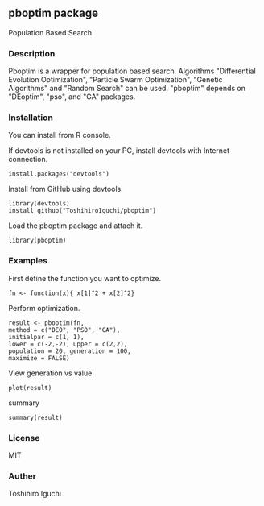 ## pboptim package
Population Based Search

### Description
Pboptim is a wrapper for population based search.
Algorithms "Differential Evolution Optimization",
"Particle Swarm Optimization",
"Genetic Algorithms" and
"Random Search" can be used.
"pboptim" depends on "DEoptim", "pso", and "GA" packages.

### Installation
You can install from R console.

If devtools is not installed on your PC, install devtools with Internet connection.

    install.packages("devtools")

Install from GitHub using devtools.
    
    library(devtools)
    install_github("ToshihiroIguchi/pboptim")

Load the pboptim package and attach it.

    library(pboptim)


### Examples

First define the function you want to optimize.

    fn <- function(x){ x[1]^2 + x[2]^2}

Perform optimization.
    
    result <- pboptim(fn,
    method = c("DEO", "PSO", "GA"),
    initialpar = c(1, 1),
    lower = c(-2,-2), upper = c(2,2),
    population = 20, generation = 100,
    maximize = FALSE)


View generation vs value.

    plot(result)

summary

    summary(result)


### License 
MIT

### Auther
Toshihiro Iguchi

